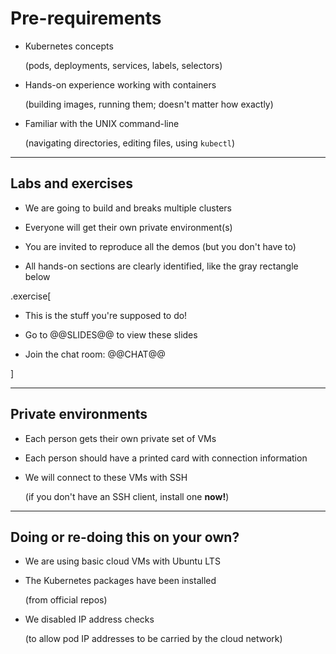 # Pre-requirements

- Kubernetes concepts

  (pods, deployments, services, labels, selectors)

- Hands-on experience working with containers

  (building images, running them; doesn't matter how exactly)

- Familiar with the UNIX command-line

  (navigating directories, editing files, using `kubectl`)

---

## Labs and exercises

- We are going to build and breaks multiple clusters

- Everyone will get their own private environment(s)

- You are invited to reproduce all the demos (but you don't have to)

- All hands-on sections are clearly identified, like the gray rectangle below

.exercise[

- This is the stuff you're supposed to do!

- Go to @@SLIDES@@ to view these slides

- Join the chat room: @@CHAT@@

<!-- ```open @@SLIDES@@``` -->

]

---

## Private environments

- Each person gets their own private set of VMs

- Each person should have a printed card with connection information

- We will connect to these VMs with SSH

  (if you don't have an SSH client, install one **now!**)

---

## Doing or re-doing this on your own?

- We are using basic cloud VMs with Ubuntu LTS

- The Kubernetes packages have been installed

  (from official repos)

- We disabled IP address checks

  (to allow pod IP addresses to be carried by the cloud network)
